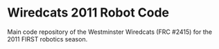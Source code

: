Wiredcats 2011 Robot Code
=========================

Main code repository of the Westminster Wiredcats (FRC #2415) for the 2011 FIRST robotics season. 
